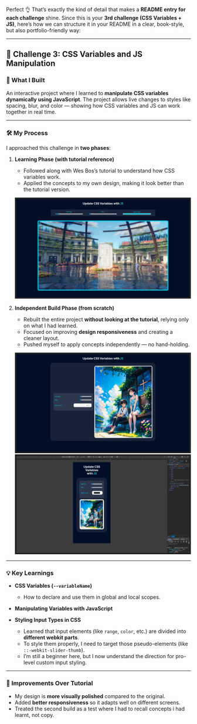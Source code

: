 Perfect 👌 That’s exactly the kind of detail that makes a **README entry for each challenge** shine.
Since this is your **3rd challenge (CSS Variables + JS)**, here’s how we can structure it in your README in a clear, book-style, but also portfolio-friendly way:

---

## 🎨 Challenge 3: CSS Variables and JS Manipulation

### 📌 What I Built

An interactive project where I learned to **manipulate CSS variables dynamically using JavaScript**. The project allows live changes to styles like spacing, blur, and color — showing how CSS variables and JS can work together in real time.

---

### 🛠️ My Process

I approached this challenge in **two phases**:

1. **Learning Phase (with tutorial reference)**

   * Followed along with Wes Bos’s tutorial to understand how CSS variables work.
   * Applied the concepts to my own design, making it look better than the tutorial version.

   ![Preview of the first design](my_design.png)

2. **Independent Build Phase (from scratch)**

   * Rebuilt the entire project **without looking at the tutorial**, relying only on what I had learned.
   * Focused on improving **design responsiveness** and creating a cleaner layout.
   * Pushed myself to apply concepts independently — no hand-holding.

   ![Preview of the second design](updated_design1.png)
   ![Preview of the second design with responsiveness](updated_responsiveness.png)

---

### 💡 Key Learnings

* **CSS Variables (`--variableName`)**

  * How to declare and use them in global and local scopes.

* **Manipulating Variables with JavaScript**

* **Styling Input Types in CSS**

  * Learned that input elements (like `range`, `color`, etc.) are divided into **different webkit parts**.
  * To style them properly, I need to target those pseudo-elements (like `::-webkit-slider-thumb`).
  * I’m still a beginner here, but I now understand the direction for pro-level custom input styling.

---

### 🚀 Improvements Over Tutorial

* My design is **more visually polished** compared to the original.
* Added **better responsiveness** so it adapts well on different screens.
* Treated the second build as a test where I had to recall concepts i had learnt, not copy.